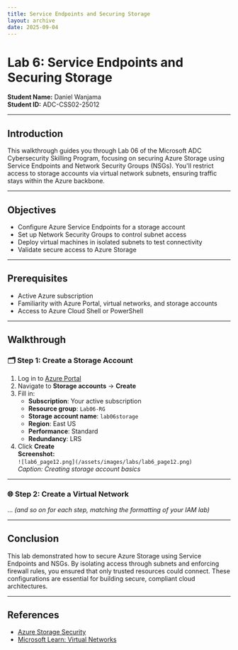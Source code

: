 ```yaml
---
title: Service Endpoints and Securing Storage  
layout: archive  
date: 2025-09-04  
---
```


# Lab 6: Service Endpoints and Securing Storage

**Student Name:** Daniel Wanjama  
**Student ID:** ADC-CSS02-25012  

---

## Introduction

This walkthrough guides you through Lab 06 of the Microsoft ADC Cybersecurity Skilling Program, focusing on securing Azure Storage using Service Endpoints and Network Security Groups (NSGs). You'll restrict access to storage accounts via virtual network subnets, ensuring traffic stays within the Azure backbone.

---

## Objectives

- Configure Azure Service Endpoints for a storage account  
- Set up Network Security Groups to control subnet access  
- Deploy virtual machines in isolated subnets to test connectivity  
- Validate secure access to Azure Storage  

---

## Prerequisites

- Active Azure subscription  
- Familiarity with Azure Portal, virtual networks, and storage accounts  
- Access to Azure Cloud Shell or PowerShell  

---

## Walkthrough

### 🗂️ Step 1: Create a Storage Account

1. Log in to [Azure Portal](https://portal.azure.com)  
2. Navigate to **Storage accounts** → **Create**  
3. Fill in:
   - **Subscription**: Your active subscription  
   - **Resource group**: `Lab06-RG`  
   - **Storage account name**: `lab06storage`  
   - **Region**: East US  
   - **Performance**: Standard  
   - **Redundancy**: LRS  
4. Click **Create**  
**Screenshot:**  
`![lab6_page12.png](/assets/images/labs/lab6_page12.png)`  
*Caption: Creating storage account basics*

---

### 🌐 Step 2: Create a Virtual Network

... *(and so on for each step, matching the formatting of your IAM lab)*

---

## Conclusion

This lab demonstrated how to secure Azure Storage using Service Endpoints and NSGs. By isolating access through subnets and enforcing firewall rules, you ensured that only trusted resources could connect. These configurations are essential for building secure, compliant cloud architectures.

---

## References

- [Azure Storage Security](https://learn.microsoft.com/en-us/azure/storage/common/storage-network-security)  
- [Microsoft Learn: Virtual Networks](https://learn.microsoft.com/en-us/azure/virtual-network/)  
